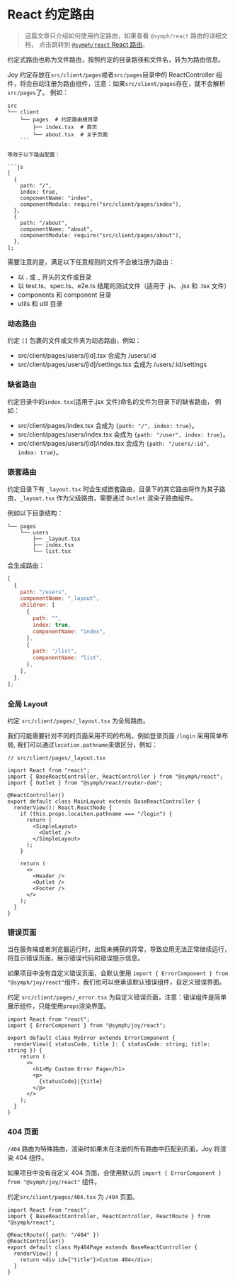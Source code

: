 # React 约定路由

> 这篇文章只介绍如何使用约定路由，如果查看 `@symph/react` 路由的详细文档， 点击跳转到 [`@symph/react` React 路由](/react/basic/react-router)。

约定式路由也称为文件路由，按照约定的目录路径和文件名，转为为路由信息。

Joy 约定存放在`src/client/pages`或者`src/pages`目录中的 ReactController 组件，将会自动注册为路由组件，注意：如果`src/client/pages`存在，就不会解析`src/pages`了。 例如：

```text
src
└── client
    └── pages  # 约定路由根目录
        ├── index.tsx  # 首页
        └── about.tsx  # 关于页面
    ```

等效于以下路由配置：

```js
[
  {
    path: "/",
    index: true,
    componentName: "index",
    componentModule: require("src/client/pages/index"),
  },
  {
    path: "/about",
    componentName: "about",
    componentModule: require("src/client/pages/about"),
  },
];
```

需要注意的是，满足以下任意规则的文件不会被注册为路由：

- 以 . 或 \_ 开头的文件或目录
- 以 test.ts、spec.ts、e2e.ts 结尾的测试文件（适用于 .js、.jsx 和 .tsx 文件）
- components 和 component 目录
- utils 和 util 目录

### 动态路由

约定 `[]` 包裹的文件或文件夹为动态路由，例如：

- src/client/pages/users/[id].tsx 会成为 /users/:id
- src/client/pages/users/[id]/settings.tsx 会成为 /users/:id/settings

### 缺省路由

约定目录中的`index.tsx`(适用于.jsx 文件)命名的文件为目录下的缺省路由， 例如：

- src/client/pages/index.tsx 会成为 `{path: "/", index: true}`。
- src/client/pages/users/index.tsx 会成为 `{path: "/user", index: true}`。
- src/client/pages/users/[id]/index.tsx 会成为 `{path: "/users/:id", index: true}`。

### 嵌套路由

约定目录下有 `_layout.tsx` 时会生成嵌套路由，目录下的其它路由将作为其子路由，`_layout.tsx` 作为父级路由，需要通过 `Outlet` 渲染子路由组件。

例如以下目录结构：

```text
└── pages
    └── users
        ├── _layout.tsx
        ├── index.tsx
        └── list.tsx
```

会生成路由：

```js
[
  {
    path: "/users",
    componentName: "_layout",
    children: [
      {
        path: "",
        index: true,
        componentName: "index",
      },
      {
        path: "/list",
        componentName: "list",
      },
    ],
  },
];
```

### 全局 Layout

约定 `src/client/pages/_layout.tsx` 为全局路由。

我们可能需要针对不同的页面采用不同的布局，例如登录页面 `/login` 采用简单布局, 我们可以通过`location.pathname`来做区分，例如：

```tsx
// src/client/pages/_layout.tsx

import React from "react";
import { BaseReactController, ReactController } from "@symph/react";
import { Outlet } from "@symph/react/router-dom";

@ReactController()
export default class MainLayout extends BaseReactController {
  renderView(): React.ReactNode {
    if (this.props.locaiton.pathname === "/login") {
      return (
        <SimpleLayout>
          <Outlet />
        </SimpleLayout>
      );
    }

    return (
      <>
        <Header />
        <Outlet />
        <Footer />
      </>
    );
  }
}
```

### 错误页面

当在服务端或者浏览器运行时，出现未捕获的异常，导致应用无法正常继续运行，将显示错误页面，展示错误代码和错误提示信息。

如果项目中没有自定义错误页面，会默认使用 `import { ErrorComponent } from "@symph/joy/react"`组件，我们也可以继承该默认错误组件，自定义错误界面。

约定 `src/client/pages/_error.tsx` 为自定义错误页面，注意：错误组件是简单展示组件，只能使用`props`渲染界面。

```tsx
import React from "react";
import { ErrorComponent } from "@symph/joy/react";

export default class MyError extends ErrorComponent {
  renderView({ statusCode, title }: { statusCode: string; title: string }) {
    return (
      <>
        <h1>My Custom Error Page</h1>
        <p>
          {statusCode}|{title}
        </p>
      </>
    );
  }
}
```

### 404 页面

`/404` 路由为特殊路由，渲染时如果未在注册的所有路由中匹配到页面，Joy 将渲染 404 组件。

如果项目中没有自定义 404 页面，会使用默认的 `import { ErrorComponent } from "@symph/joy/react"` 组件。

约定`src/client/pages/404.tsx` 为 `/404` 页面。

```tsx
import React from "react";
import { BaseReactController, ReactController, ReactRoute } from "@symph/react";

@ReactRoute({ path: "/404" })
@ReactController()
export default class My404Page extends BaseReactController {
  renderView() {
    return <div id={"title"}>Custom 404</div>;
  }
}
```
